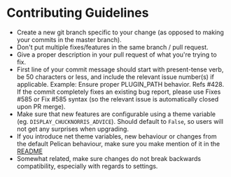 # Contributing Guidelines

- Create a new git branch specific to your change (as opposed to making your commits in the master branch).
- Don't put multiple fixes/features in the same branch / pull request.
- Give a proper description in your pull request of what you're trying to fix.
- First line of your commit message should start with present-tense verb, be 50 characters or less, and include the
relevant issue number(s) if applicable. Example: Ensure proper PLUGIN_PATH behavior. Refs #428. If the commit completely
fixes an existing bug report, please use Fixes #585 or Fix #585 syntax (so the relevant issue is automatically closed
upon PR merge).
- Make sure that new features are configurable using a theme variable (eg. `DISPLAY_CHUCKNORRIS_ADVICE`). Should default to
`False`, so users will not get any surprises when upgrading.
- If you introduce net theme variables, new behaviour or changes from the default Pelican behaviour, make sure you make
mention of it in the [README](README.md)
- Somewhat related, make sure changes do not break backwards compatibility, especially with regards to settings.